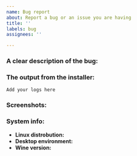 ```yaml
---
name: Bug report
about: Report a bug or an issue you are having
title: ''
labels: bug
assignees: ''

---
```


### A clear description of the bug:
<!-- A clear and concise description of what the bug is.  -->

### The output from the installer:
```
Add your logs here
```

### Screenshots:
<!--If applicable, add screenshots to help explain your problem.-->

### System info:
 - **Linux distrobution:**
 - **Desktop environment:**
 - **Wine version:**
